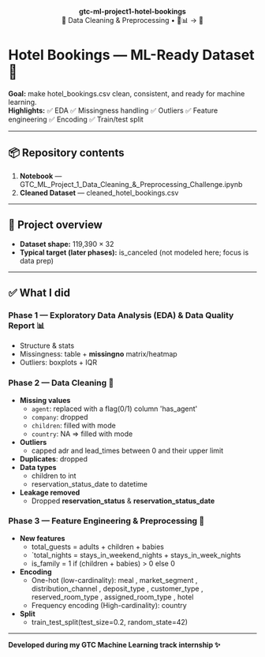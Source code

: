 <p align="center">
  <b>gtc-ml-project1-hotel-bookings</b><br>
  🚀 Data Cleaning & Preprocessing • 🧼📊 → 🤖
</p>

# Hotel Bookings — ML-Ready Dataset 🎯

**Goal:** make hotel_bookings.csv clean, consistent, and ready for machine learning.  
**Highlights:** ✅ EDA ✅ Missingness handling ✅ Outliers ✅ Feature engineering ✅ Encoding ✅ Train/test split

---

## 📦 Repository contents

1. **Notebook** — GTC_ML_Project_1_Data_Cleaning_&_Preprocessing_Challenge.ipynb 
2. **Cleaned Dataset** — cleaned_hotel_bookings.csv
---

## 🧭 Project overview

- **Dataset shape:** 119,390 × 32 
- **Typical target (later phases):** is_canceled (not modeled here; focus is data prep)

---

## ✅ What I did

### Phase 1 — Exploratory Data Analysis (EDA) & Data Quality Report 📊
- Structure & stats
- Missingness: table + **missingno** matrix/heatmap
- Outliers: boxplots + IQR

### Phase 2 — Data Cleaning 🧼
- **Missing values**
  - `agent`: replaced with a flag(0/1) column 'has_agent'
  - `company`: dropped
  - `children`: filled with mode
  - `country`: NA ⇒ filled with mode
- **Outliers**
  - capped adr and lead_times between 0 and their upper limit
- **Duplicates**: dropped
- **Data types**
  - children to int
  - reservation_status_date to datetime
- **Leakage removed**
  - Dropped **reservation_status** & **reservation_status_date**

### Phase 3 — Feature Engineering & Preprocessing 🧠
- **New features**
  - total_guests = adults + children + babies
  - `total_nights = stays_in_weekend_nights + stays_in_week_nights
  - is_family = 1 if (children + babies) > 0 else 0
- **Encoding**
  - One-hot (low-cardinality): meal , market_segment , distribution_channel , deposit_type , customer_type , reserved_room_type , assigned_room_type , hotel 
  - Frequency encoding (High-cardinality): country
- **Split**
  - train_test_split(test_size=0.2, random_state=42)
---
**Developed during my GTC Machine Learning track internship ✨**
